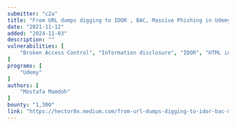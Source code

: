 ```yaml
---
submitter: "c2a"
title: "From URL dumps digging to IDOR , BAC, Massive Phishing in Udemy"
date: "2021-11-12"
added: "2024-11-03"
description: ""
vulnerabilities: [
    "Broken Access Control", "Information disclosure", "IDOR", "HTML injection"
]
programs: [
    "Udemy"
]
authors: [
    "Mostafa Mamdoh"
]
bounty: "1,300"
link: "https://hector0x.medium.com/from-url-dumps-digging-to-idor-bac-massive-phishing-in-udemy-6fa7f94ef256"
---
```





